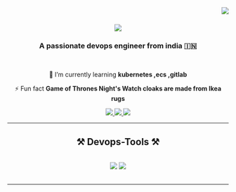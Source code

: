 <img align="right" src="https://visitor-badge.laobi.icu/badge?page_id=DDhanavandhan.DDhanavandhan" />

<h1 align="center">
    <img src="https://readme-typing-svg.herokuapp.com/?font=Righteous&size=35&center=true&vCenter=true&width=500&height=70&duration=4000&lines=Hi+There!+👋;+I'm+dhanavandhan!;" />
</h1>

<h3 align="center">A passionate devops engineer from india 🇮🇳 </h3>

<br/>

<div align="center">
 

 🌱 I’m currently learning **kubernetes ,ecs ,gitlab**

⚡ Fun fact **Game of Thrones Night's Watch cloaks are made from Ikea rugs**

 </div>

 <div align="center"> 
  <a href="mailto:dhanavandhan96@gmail.com">
    <img src="https://img.shields.io/badge/Gmail-333333?style=for-the-badge&logo=gmail&logoColor=red" />
  </a>
  <a href="https://www.linkedin.com/in/dhanavandhan-d-9385a9246" target="_blank">
    <img src="https://img.shields.io/badge/LinkedIn-0077B5?style=for-the-badge&logo=linkedin&logoColor=white" target="_blank" />
  </a>
  <a href="https://salesp07.github.io" target="_blank">
     <img src="https://img.shields.io/badge/Portfolio-FF5722?style=for-the-badge&logo=todoist&logoColor=white" target="_blank" /> <!-- sqlite, safari, google-chrome are other good icon options -->
  </a>
</div>

<hr/>
 
<h2 align="center">⚒️ Devops-Tools ⚒️</h2>
<br/>
<div align="center">
    <img src="https://skillicons.dev/icons?i=aws,linux,ubuntu,redhat,terraform,docker,jenkins,sonarqube,vscode,github,git" />
    <img src="https://skillicons.dev/icons?i=nodejs,githubactions,promotheus,grafana,kubernetes,trivy,helm" /><br>
</div>

<br/>
<hr/>

<!--
**DDhanavandhan/DDhanavandhan** is a ✨ _special_ ✨ repository because its `README.md` (this file) appears on your GitHub profile.

Here are some ideas to get you started:

- 🔭 I’m currently working on ...
- 🌱 I’m currently learning ...
- 👯 I’m looking to collaborate on ...
- 🤔 I’m looking for help with ...
- 💬 Ask me about ...
- 📫 How to reach me: ...
- 😄 Pronouns: ...
- ⚡ Fun fact: ...
-->
